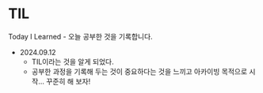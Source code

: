 # TIL
Today I Learned - 오늘 공부한 것을 기록합니다.

- 2024.09.12
    - TIL이라는 것을 알게 되었다.
    - 공부한 과정을 기록해 두는 것이 중요하다는 것을 느끼고 아카이빙 목적으로 시작... 꾸준히 해 보자!